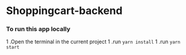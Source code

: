 # Shoppingcart-backend
 
### To run this app locally 

1 .Open the terminal in the current project
1 .run `yarn install`
1 .run `yarn start`